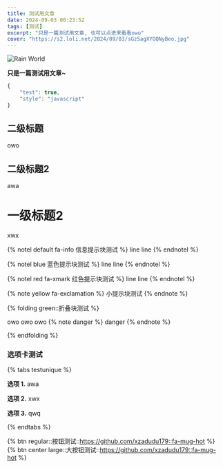 ```yaml
---
title: 测试用文章
date: 2024-09-03 00:23:52
tags: [测试]
excerpt: "只是一篇测试用文章, 也可以点进来看看owo"
cover: "https://s2.loli.net/2024/09/03/sGz5agXYOQNyBeo.jpg"
---
```


![Rain World](https://s2.loli.net/2024/09/04/45TmOdicFsJBHgL.jpg)

**只是一篇测试用文章~**

``` javascript
{
    "test": true,
    "style": "javascript"
}
```

## 二级标题

owo

## 二级标题2

awa

# 一级标题2

xwx

{% notel default fa-info 信息提示块测试 %}
line
line
{% endnotel %}

{% notel blue 蓝色提示块测试 %}
line
line
{% endnotel %}

{% notel red fa-xmark 红色提示块测试 %}
line
line
{% endnotel %}

{% note yellow fa-exclamation %}
小提示块测试
{% endnote %}

{% folding green::折叠块测试 %}

owo
owo
owo
{% note danger  %}
danger
{% endnote %}

{% endfolding %}

### 选项卡测试
{% tabs testunique %}
<!-- tab 第一选项-->
**选项 1.**
awa
<!-- endtab -->

<!-- tab 第二选项-->
**选项 2.**
xwx
<!-- endtab -->

<!-- tab 第三选项-->
**选项 3.**
qwq
<!-- endtab -->
{% endtabs %}



{% btn regular::按钮测试::https://github.com/xzadudu179::fa-mug-hot %}
{% btn center large::大按钮测试::https://github.com/xzadudu179::fa-mug-hot %}